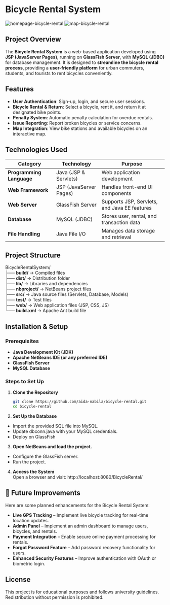 # Bicycle Rental System

![homepage-bicycle-rental](https://github.com/user-attachments/assets/0f1c9cbe-76f1-4619-91c1-2995bc3b27b4)
![map-bicycle-rental](https://github.com/user-attachments/assets/4613a54f-cb48-431e-9290-7b876afd891e)

## Project Overview
The **Bicycle Rental System** is a web-based application developed using **JSP (JavaServer Pages)**, running on **GlassFish Server**, with **MySQL (JDBC)** for database management. It is designed to **streamline the bicycle rental process**, providing a **user-friendly platform** for urban commuters, students, and tourists to rent bicycles conveniently.

## Features
- **User Authentication**: Sign-up, login, and secure user sessions.
- **Bicycle Rental & Return**: Select a bicycle, rent it, and return it at designated bike points.
- **Penalty System**: Automatic penalty calculation for overdue rentals.
- **Issue Reporting**: Report broken bicycles or service concerns.
- **Map Integration**: View bike stations and available bicycles on an interactive map.

## Technologies Used
| **Category**             | **Technology**                     | **Purpose**                                        |
|-------------------------|---------------------------------|---------------------------------------------------|
| **Programming Language** | Java (JSP & Servlets)          | Web application development                      |
| **Web Framework**       | JSP (JavaServer Pages)         | Handles front-end UI components                  |
| **Web Server**          | GlassFish Server               | Supports JSP, Servlets, and Java EE features     |
| **Database**           | MySQL (JDBC)                   | Stores user, rental, and transaction data       |
| **File Handling**       | Java File I/O                  | Manages data storage and retrieval              |

## Project Structure

BicycleRentalSystem/<br>
├── **build/** → Compiled files<br>
├── **dist/** → Distribution folder<br>
├── **lib/** → Libraries and dependencies<br>
├── **nbproject/** → NetBeans project files<br>
├── **src/** → Java source files (Servlets, Database, Models)<br>
├── **test/** → Test files<br>
├── **web/** → Web application files (JSP, CSS, JS)<br>
└── **build.xml** → Apache Ant build file<br>


## Installation & Setup

### **Prerequisites**
- **Java Development Kit (JDK)**
- **Apache NetBeans IDE (or any preferred IDE)**
- **GlassFish Server**
- **MySQL Database**

### **Steps to Set Up**
1. **Clone the Repository**

   ```sh
   git clone https://github.com/aida-nabila/bicycle-rental.git
   cd bicycle-rental
   
2. **Set Up the Database**
  - Import the provided SQL file into MySQL.
  - Update dbconn.java with your MySQL credentials.
  - Deploy on GlassFish

3. **Open NetBeans and load the project.**
  - Configure the GlassFish server.
  - Run the project.

4. **Access the System** <br>
Open a browser and visit: http://localhost:8080/BicycleRental/

## 🔮 Future Improvements
Here are some planned enhancements for the Bicycle Rental System:

- **Live GPS Tracking** – Implement live bicycle tracking for real-time location updates.
- **Admin Panel** – Implement an admin dashboard to manage users, bicycles, and rentals.
- **Payment Integration** – Enable secure online payment processing for rentals.
- **Forgot Password Feature** – Add password recovery functionality for users.
- **Enhanced Security Features** – Improve authentication with OAuth or biometric login.

## License
This project is for educational purposes and follows university guidelines. Redistribution without permission is prohibited.
